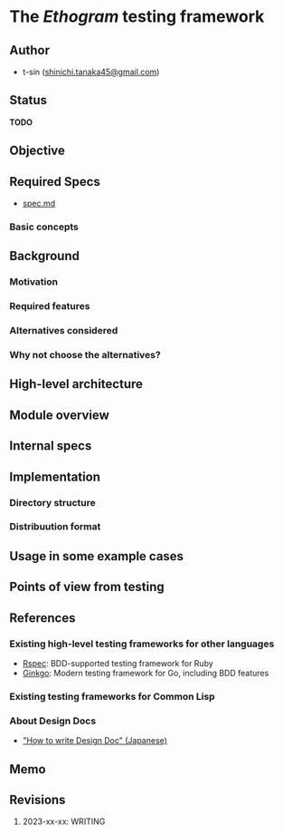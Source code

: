 # The *Ethogram* testing framework

## Author

- t-sin (<shinichi.tanaka45@gmail.com>)

## Status

**TODO**

## Objective

## Required Specs

- [spec.md](spec.md)

### Basic concepts

## Background
### Motivation
### Required features
### Alternatives considered
### Why not choose the alternatives?
## High-level architecture
## Module overview
## Internal specs
## Implementation
### Directory structure
### Distribuution format
## Usage in some example cases
## Points of view from testing

## References

### Existing high-level testing frameworks for other languages

- [Rspec](https://github.com/rspec/rspec-metagem): BDD-supported testing framework for Ruby
- [Ginkgo](https://github.com/onsi/ginkgo): Modern testing framework for Go, including BDD features

### Existing testing frameworks for Common Lisp

### About Design Docs

- ["How to write Design Doc" (Japanese)](https://zenn.dev/shimakaze_soft/scraps/7a8170927a30cd)

## Memo

## Revisions

1. 2023-xx-xx: WRITING
